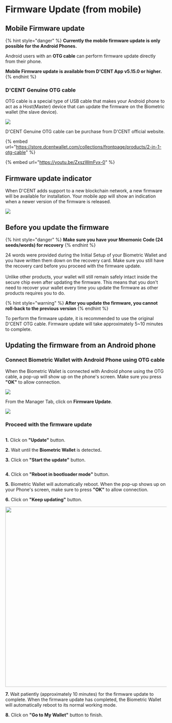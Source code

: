 # Firmware Update (from mobile)

## Mobile Firmware update

{% hint style="danger" %}
**Currently the mobile firmware update is only possible for the Android Phones.**&#x20;

Android users with an **OTG cable** can perform firmware update directly from their phone.&#x20;

**Mobile Firmware update is available from D'CENT App v5.15.0 or higher.**
{% endhint %}

### D'CENT Genuine OTG cable

OTG cable is a special type of USB cable that makes your Android phone to act as a Host(Master) device that can update the firmware on the Biometric wallet (the slave device).

![](<../.gitbook/assets/그림1 (2) (1).png>)

D'CENT Genuine OTG cable can be purchase from D'CENT official website.

{% embed url="https://store.dcentwallet.com/collections/frontpage/products/2-in-1-otg-cable" %}

{% embed url="https://youtu.be/ZxszWmFvx-0" %}

## Firmware update indicator

When D'CENT adds support to a new blockchain network, a new firmware will be available for installation. Your mobile app will show an indication when a newer version of the firmware is released.

![](../.gitbook/assets/펌웨어eng.png)

## Before you update the firmware

{% hint style="danger" %}
**Make sure you have your Mnemonic Code (24 seeds/words) for recovery**
{% endhint %}

24 words were provided during the Initial Setup of your Biometric Wallet and you have written them down on the recovery card. Make sure you still have the recovery card before you proceed with the firmware update. \
\
Unlike other products, your wallet will still remain safely intact inside the secure chip even after updating the firmware. This means that you don't need to recover your wallet every time you update the firmware as other products requires you to do.&#x20;

{% hint style="warning" %}
**After you update the firmware, you cannot roll-back to the previous version**
{% endhint %}

To perform the firmware update, it is recommended to use the original D'CENT OTG cable. Firmware update will take approximately 5\~10 minutes to complete.&#x20;

## Updating the firmware from an Android phone

### Connect Biometric Wallet with Android Phone using OTG cable

When the Biometric Wallet is connected with Android phone using the OTG cable, a pop-up will show up on the phone's screen. Make sure you press **"OK"** to allow connection.

![](../.gitbook/assets/펌웨어-eng01.png)

From the Manager Tab, click on **Firmware Update**.

![](../.gitbook/assets/펌웨어-eng02.png)

### Proceed with the firmware update

<div align="left"><img src="../.gitbook/assets/펌웨어-eng03.png" alt=""></div>

**1.** Click on **"Update"** button.&#x20;

**2.** Wait until the **Biometric Wallet** is detecte&#x64;**.**&#x20;

**3.** Click on **"Start the update"** button.&#x20;

<div align="left"><img src="../.gitbook/assets/펌웨어-eng04.png" alt=""></div>

**4.** Click on **"Reboot in bootloader mode"** button.&#x20;

**5.** Biometric Wallet will automatically reboot. When the pop-up shows up on your Phone's screen, make sure to press **"OK"** to allow connection.&#x20;

**6.** Click on **"Keep updating"** button.

<div align="left"><img src="../.gitbook/assets/펌웨어-eng05.png" alt="" width="563"></div>

**7.** Wait patiently (approximately 10 minutes) for the firmware update to complete. When the firmware update has completed, the Biometric Wallet will automatically reboot to its normal working mode.&#x20;

**8.** Click on **"Go to My Wallet"** button to finish.
